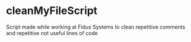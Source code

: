 # cleanMyFileScript
Script made while working at Fidus Systems to clean repetitive comments and repetitive not useful lines of code
